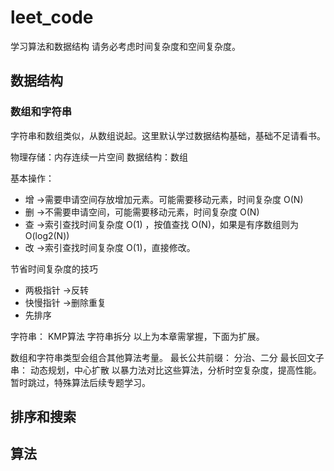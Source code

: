# leet_code
学习算法和数据结构
请务必考虑时间复杂度和空间复杂度。
## 数据结构
### 数组和字符串
字符串和数组类似，从数组说起。这里默认学过数据结构基础，基础不足请看书。

物理存储：内存连续一片空间
数据结构：数组

基本操作：
* 增 ->需要申请空间存放增加元素。可能需要移动元素，时间复杂度 O(N)
* 删 ->不需要申请空间，可能需要移动元素，时间复杂度 O(N)
* 查 ->索引查找时间复杂度 O(1) ，按值查找 O(N)，如果是有序数组则为 O(log2(N))
* 改 ->索引查找时间复杂度 O(1)，直接修改。

节省时间复杂度的技巧
* 两极指针 ->反转
* 快慢指针 ->删除重复
* 先排序

字符串：
KMP算法
字符串拆分
以上为本章需掌握，下面为扩展。


数组和字符串类型会组合其他算法考量。
最长公共前缀：
分治、二分
最长回文子串：
动态规划，中心扩散
以暴力法对比这些算法，分析时空复杂度，提高性能。
暂时跳过，特殊算法后续专题学习。

## 排序和搜索

## 算法